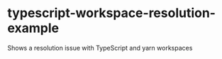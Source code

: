 # typescript-workspace-resolution-example
Shows a resolution issue with TypeScript and yarn workspaces
